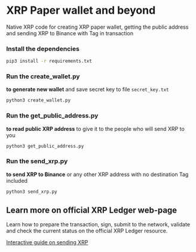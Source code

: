 # XRP Paper wallet and beyond
Native XRP code for creating XRP paper wallet, getting the public address and sending XRP to Binance with Tag in transaction

### Install the dependencies
```bash
pip3 install -r requirements.txt
```

### Run the create_wallet.py 
**to generate new wallet** and save secret key to file `secret_key.txt`
```bash
python3 create_wallet.py
```

### Run the get_public_address.py 
**to read public XRP address** to give it to the people who will send XRP to you
```bash
python3 get_public_address.py
```

### Run the send_xrp.py 
**to send XRP to Binance** or any other XRP address with no destination Tag included
```bash
python3 send_xrp.py
```

## Learn more on official XRP Ledger web-page
Learn how to prepare the transaction, sign, submit to the network, validate and check the current status on the official XRP Ledger resource.

[Interactive guide on sending XRP](https://xrpl.org/docs/tutorials/how-tos/send-xrp/#interactive-submit)